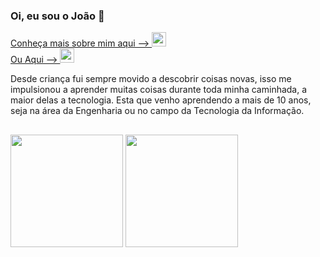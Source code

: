 
### Oi, eu sou o João 👋
  
  <a href="https://jaotuta.github.io/portf-page/" target="_blank">
  <div>
  Conheça mais sobre mim aqui --> 
  <img height="23em" src="https://icon-library.com/images/88ef75a99c.svg.svg">
  </div>
  </a>
  
  

  <div>
  <a href="https://www.linkedin.com/in/joaolucascruz91" target="_blank">
    Ou Aqui --> 
  <img height="23em" src="https://cdn-icons-png.flaticon.com/512/174/174857.png">
  </a>
  </div>
  
<p>  
  Desde criança fui sempre movido a descobrir coisas novas, isso me impulsionou
a aprender muitas coisas durante toda minha caminhada, a maior delas a tecnologia. Esta que
venho aprendendo a mais de 10 anos, seja na área da Engenharia ou no campo
da Tecnologia da Informação. 

</p>

##

<div>
  <img height="180em" src="https://github-readme-stats.vercel.app/api?username=jaotuta&count_private=true&theme=algolia&show_icons=true" />
  <img height="180em" src="https://github-readme-stats.vercel.app/api/top-langs/?username=jaotuta&layout=compact&theme=algolia" />
</div>
